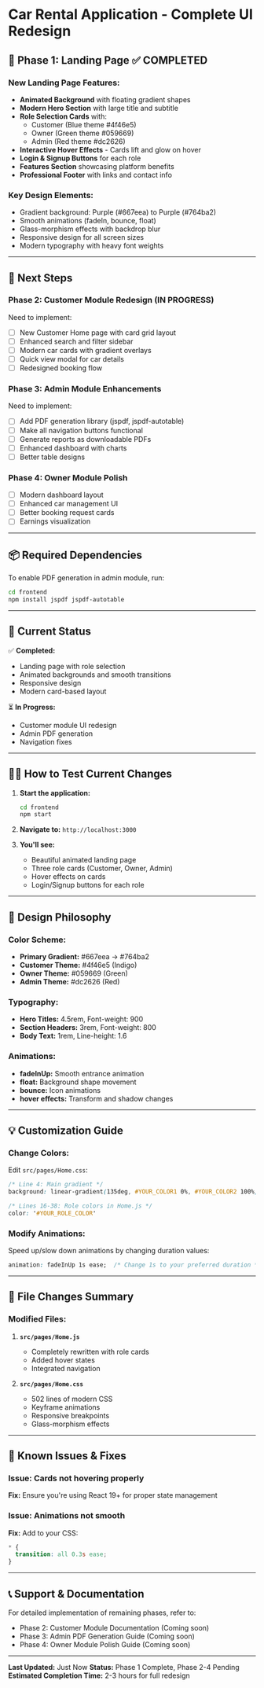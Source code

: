 # Car Rental Application - Complete UI Redesign

## 🎨 Phase 1: Landing Page ✅ COMPLETED

### New Landing Page Features:
- **Animated Background** with floating gradient shapes
- **Modern Hero Section** with large title and subtitle
- **Role Selection Cards** with:
  - Customer (Blue theme #4f46e5)
  - Owner (Green theme #059669)
  - Admin (Red theme #dc2626)
- **Interactive Hover Effects** - Cards lift and glow on hover
- **Login & Signup Buttons** for each role
- **Features Section** showcasing platform benefits
- **Professional Footer** with links and contact info

### Key Design Elements:
- Gradient background: Purple (#667eea) to Purple (#764ba2)
- Smooth animations (fadeIn, bounce, float)
- Glass-morphism effects with backdrop blur
- Responsive design for all screen sizes
- Modern typography with heavy font weights

---

## 🚀 Next Steps

### Phase 2: Customer Module Redesign (IN PROGRESS)
Need to implement:
- [ ] New Customer Home page with card grid layout
- [ ] Enhanced search and filter sidebar
- [ ] Modern car cards with gradient overlays
- [ ] Quick view modal for car details
- [ ] Redesigned booking flow

### Phase 3: Admin Module Enhancements
Need to implement:
- [ ] Add PDF generation library (jspdf, jspdf-autotable)
- [ ] Make all navigation buttons functional
- [ ] Generate reports as downloadable PDFs
- [ ] Enhanced dashboard with charts
- [ ] Better table designs

### Phase 4: Owner Module Polish
- [ ] Modern dashboard layout
- [ ] Enhanced car management UI
- [ ] Better booking request cards
- [ ] Earnings visualization

---

## 📦 Required Dependencies

To enable PDF generation in admin module, run:

```bash
cd frontend
npm install jspdf jspdf-autotable
```

---

## 🎯 Current Status

✅ **Completed:**
- Landing page with role selection
- Animated backgrounds and smooth transitions
- Responsive design
- Modern card-based layout

⏳ **In Progress:**
- Customer module UI redesign
- Admin PDF generation
- Navigation fixes

---

## 🏃‍♂️ How to Test Current Changes

1. **Start the application:**
   ```bash
   cd frontend
   npm start
   ```

2. **Navigate to:** `http://localhost:3000`

3. **You'll see:**
   - Beautiful animated landing page
   - Three role cards (Customer, Owner, Admin)
   - Hover effects on cards
   - Login/Signup buttons for each role

---

## 🎨 Design Philosophy

### Color Scheme:
- **Primary Gradient:** #667eea → #764ba2
- **Customer Theme:** #4f46e5 (Indigo)
- **Owner Theme:** #059669 (Green)
- **Admin Theme:** #dc2626 (Red)

### Typography:
- **Hero Titles:** 4.5rem, Font-weight: 900
- **Section Headers:** 3rem, Font-weight: 800
- **Body Text:** 1rem, Line-height: 1.6

### Animations:
- **fadeInUp:** Smooth entrance animation
- **float:** Background shape movement
- **bounce:** Icon animations
- **hover effects:** Transform and shadow changes

---

## 💡 Customization Guide

### Change Colors:
Edit `src/pages/Home.css`:
```css
/* Line 4: Main gradient */
background: linear-gradient(135deg, #YOUR_COLOR1 0%, #YOUR_COLOR2 100%);

/* Lines 16-38: Role colors in Home.js */
color: '#YOUR_ROLE_COLOR'
```

### Modify Animations:
Speed up/slow down animations by changing duration values:
```css
animation: fadeInUp 1s ease;  /* Change 1s to your preferred duration */
```

---

## 📄 File Changes Summary

### Modified Files:
1. **`src/pages/Home.js`**
   - Completely rewritten with role cards
   - Added hover states
   - Integrated navigation
   
2. **`src/pages/Home.css`**
   - 502 lines of modern CSS
   - Keyframe animations
   - Responsive breakpoints
   - Glass-morphism effects

---

## 🐛 Known Issues & Fixes

### Issue: Cards not hovering properly
**Fix:** Ensure you're using React 19+ for proper state management

### Issue: Animations not smooth
**Fix:** Add to your CSS:
```css
* {
  transition: all 0.3s ease;
}
```

---

## 📞 Support & Documentation

For detailed implementation of remaining phases, refer to:
- Phase 2: Customer Module Documentation (Coming soon)
- Phase 3: Admin PDF Generation Guide (Coming soon)
- Phase 4: Owner Module Polish Guide (Coming soon)

---

**Last Updated:** Just Now
**Status:** Phase 1 Complete, Phase 2-4 Pending
**Estimated Completion Time:** 2-3 hours for full redesign
